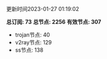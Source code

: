 更新时间2023-01-27 01:19:02

**总订阅: 73**
**总节点: 2256**
**有效节点: 307**
- trojan节点: 40
- v2ray节点: 129
- ss节点: 138
